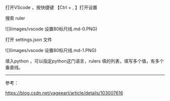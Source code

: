 打开VScode ，按快捷键 【Ctrl + , 】打开设置

搜索 ruler

![](images/vscode 设置80标尺线.md-0.PNG)

 

打开 settings.json 文件

![](images/vscode 设置80标尺线.md-1.PNG)

 填入python ，可以指定python这门语言，rulers 填的列表，填写多个值，有多个垂直线。

 

 

------

 参考：

https://blog.csdn.net/yageeart/article/details/103007616
